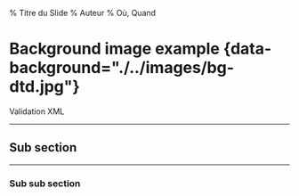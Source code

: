 % Titre du Slide
% Auteur
% Où, Quand

# Background image example {data-background="./../images/bg-dtd.jpg"}
Validation XML

---

## Sub section

---

### Sub sub section



